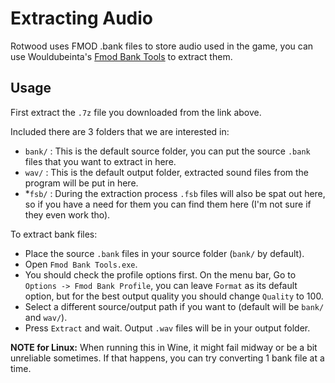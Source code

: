 # Extracting Audio

Rotwood uses FMOD .bank files to store audio used in the game, you can use Wouldubeinta's [Fmod Bank Tools](https://gamebanana.com/tools/12100) to extract them.

## Usage

First extract the `.7z` file you downloaded from the link above.
  
Included there are 3 folders that we are interested in:

- `bank/` : This is the default source folder, you can put the source `.bank` files that you want to extract in here.
- `wav/` : This is the default output folder, extracted sound files from the program will be put in here.
- *`fsb/` : During the extraction process `.fsb` files will also be spat out here, so if you have a need for them you can find them here (I'm not sure if they even work tho).

To extract bank files:

- Place the source `.bank` files in your source folder (`bank/` by default).
- Open `Fmod Bank Tools.exe`.
- You should check the profile options first. On the menu bar, Go to `Options -> Fmod Bank Profile`, you can leave `Format` as its default option, but for the best output quality you should change `Quality` to 100.
- Select a different source/output path if you want to (default will be `bank/` and `wav/`).
- Press `Extract` and wait. Output `.wav` files  will be in your output folder.

**NOTE for Linux:** When running this in Wine, it might fail midway or be a bit unreliable sometimes. If that happens, you can try converting 1 bank file at a time.
